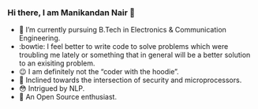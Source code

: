 ### Hi there, I am Manikandan Nair 👋



- :telescope: I’m currently pursuing B.Tech in Electronics & Communication Engineering.
- :bowtie: I feel better to write code to solve problems which were troubling me lately or something that in general will be a      better solution to an exisiting problem.
- :wink: I am definitely not the “coder with the hoodie”. 
- :office: Inclined towards the intersection of security and microprocessors.
- :flushed: Intrigued by NLP. 
- :dancers: An Open Source enthusiast.
